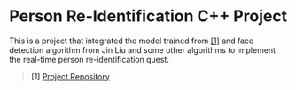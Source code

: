 Person Re-Identification C++ Project
======
This is a project that integrated the model trained from [[1]](#1) and face detection algorithm from Jin Liu and some other algorithms to implement the real-time person re-identification quest.

> <a name="1">[1]</a> [Project Repository](http://s.imscv.com/liupeng/Person-ReID-Cross-Input)
